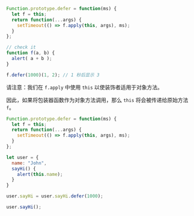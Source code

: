 

```js run
Function.prototype.defer = function(ms) {
  let f = this;
  return function(...args) {
    setTimeout(() => f.apply(this, args), ms);
  }
};

// check it
function f(a, b) {
  alert( a + b );
}

f.defer(1000)(1, 2); // 1 秒后显示 3
```

请注意：我们在 `f.apply` 中使用 `this` 以使装饰者适用于对象方法。

因此，如果将包装器函数作为对象方法调用，那么 `this` 将会被传递给原始方法 `f`。

```js run
Function.prototype.defer = function(ms) {
  let f = this;
  return function(...args) {
    setTimeout(() => f.apply(this, args), ms);
  }
};

let user = {
  name: "John",
  sayHi() {
    alert(this.name);
  }
}

user.sayHi = user.sayHi.defer(1000);

user.sayHi();
```
